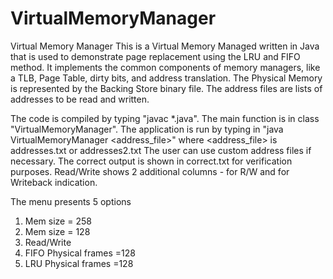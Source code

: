 # VirtualMemoryManager
Virtual Memory Manager
This is a Virtual Memory Managed written in Java that is used to demonstrate page replacement using the LRU and FIFO method.
It implements the common components of memory managers, like a TLB, Page Table, dirty bits, and address translation.
The Physical Memory is represented by the Backing Store binary file.
The address files are lists of addresses to be read and written.

The code is compiled by typing "javac *.java".
The main function is in class "VirtualMemoryManager". 
The application is run by typing in "java VirtualMemoryManager <address_file>" where <address_file> is addresses.txt or addresses2.txt
The user can use custom address files if necessary.
The correct output is shown in correct.txt for verification purposes.
Read/Write shows 2 additional columns - for R/W and for Writeback indication.

The menu presents 5 options
1. Mem size = 258
2. Mem size = 128
3. Read/Write
4. FIFO Physical frames =128
5. LRU Physical frames =128
